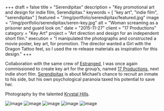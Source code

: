 +++
draft = false
title = "Serendipitax"
description = "Key promotional art and design for indie film, Serendipitax."
keywords = [ "key art", "indie film", "serendipitax" ]
featured = "/img/portfolio/serendipitax/featured.jpg"
image = "/img/portfolio/serendipitax/seren-key.jpg"
alt = "Woman screaming as a prisoner and guard look on."
date = "2015-11-27"
client = "17 Productions"
category = "Key Art"
project = "Art direction and design for an independent short film."
execution = "I manipulated the photographs and constructed a movie poster, key art, for promotion. The director wanted a Girl with the Dragon Tattoo feel, so I used the re-release materials as inspiration for this design."
+++

Collaboration with the same crew of [Estranged](http://williampansky.com/portfolio/estranged), I was once again commissioned to create key art for the group’s, named [17 Productions](https://www.facebook.com/17-productions-483227768524815/), next indie short film. [Serendipitax](https://www.facebook.com/Serendipitax/) is about Michael’s chance to recruit an inmate to his side, but his own psychological paranoia taxed his potential to save her.

Photography by the talented [Krystal Hills](https://www.facebook.com/KrystalHills).

![image](/img/portfolio/serendipitax/seren-type.png)
![image](/img/portfolio/serendipitax/seren-detail-01.jpg)
![image](/img/portfolio/serendipitax/seren-detail-02.jpg)
![image](/img/portfolio/serendipitax/seren-detail-03.jpg)
![image](/img/portfolio/serendipitax/seren-detail-04.jpg)
